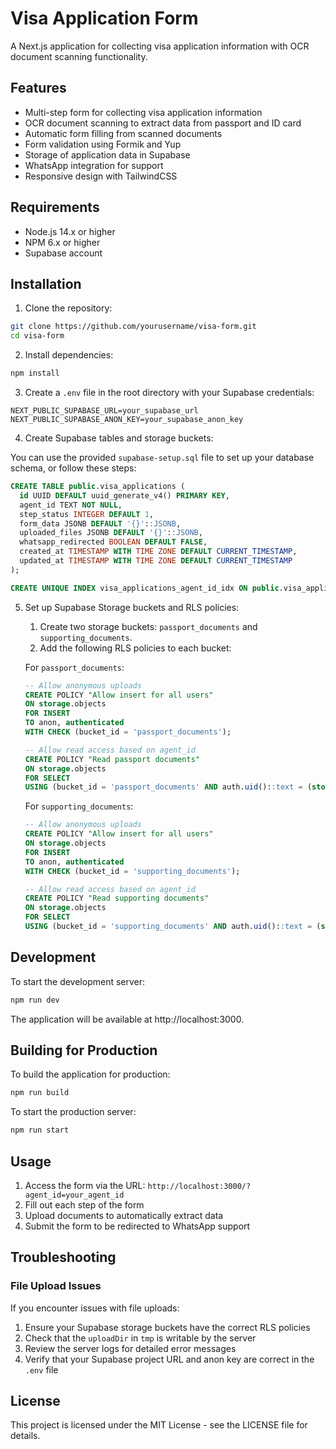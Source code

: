 # Visa Application Form

A Next.js application for collecting visa application information with OCR document scanning functionality.

## Features

- Multi-step form for collecting visa application information
- OCR document scanning to extract data from passport and ID card
- Automatic form filling from scanned documents
- Form validation using Formik and Yup
- Storage of application data in Supabase
- WhatsApp integration for support
- Responsive design with TailwindCSS

## Requirements

- Node.js 14.x or higher
- NPM 6.x or higher
- Supabase account

## Installation

1. Clone the repository:

```bash
git clone https://github.com/yourusername/visa-form.git
cd visa-form
```

2. Install dependencies:

```bash
npm install
```

3. Create a `.env` file in the root directory with your Supabase credentials:

```
NEXT_PUBLIC_SUPABASE_URL=your_supabase_url
NEXT_PUBLIC_SUPABASE_ANON_KEY=your_supabase_anon_key
```

4. Create Supabase tables and storage buckets:

You can use the provided `supabase-setup.sql` file to set up your database schema, or follow these steps:

```sql
CREATE TABLE public.visa_applications (
  id UUID DEFAULT uuid_generate_v4() PRIMARY KEY,
  agent_id TEXT NOT NULL,
  step_status INTEGER DEFAULT 1,
  form_data JSONB DEFAULT '{}'::JSONB,
  uploaded_files JSONB DEFAULT '{}'::JSONB,
  whatsapp_redirected BOOLEAN DEFAULT FALSE,
  created_at TIMESTAMP WITH TIME ZONE DEFAULT CURRENT_TIMESTAMP,
  updated_at TIMESTAMP WITH TIME ZONE DEFAULT CURRENT_TIMESTAMP
);

CREATE UNIQUE INDEX visa_applications_agent_id_idx ON public.visa_applications (agent_id);
```

5. Set up Supabase Storage buckets and RLS policies:

   1. Create two storage buckets: `passport_documents` and `supporting_documents`.
   2. Add the following RLS policies to each bucket:

   For `passport_documents`:
   ```sql
   -- Allow anonymous uploads
   CREATE POLICY "Allow insert for all users"
   ON storage.objects
   FOR INSERT
   TO anon, authenticated
   WITH CHECK (bucket_id = 'passport_documents');
   
   -- Allow read access based on agent_id
   CREATE POLICY "Read passport documents"
   ON storage.objects
   FOR SELECT
   USING (bucket_id = 'passport_documents' AND auth.uid()::text = (storage.foldername(name))[1]);
   ```

   For `supporting_documents`:
   ```sql
   -- Allow anonymous uploads
   CREATE POLICY "Allow insert for all users"
   ON storage.objects
   FOR INSERT
   TO anon, authenticated
   WITH CHECK (bucket_id = 'supporting_documents');
   
   -- Allow read access based on agent_id
   CREATE POLICY "Read supporting documents"
   ON storage.objects
   FOR SELECT
   USING (bucket_id = 'supporting_documents' AND auth.uid()::text = (storage.foldername(name))[1]);
   ```

## Development

To start the development server:

```bash
npm run dev
```

The application will be available at http://localhost:3000.

## Building for Production

To build the application for production:

```bash
npm run build
```

To start the production server:

```bash
npm run start
```

## Usage

1. Access the form via the URL: `http://localhost:3000/?agent_id=your_agent_id`
2. Fill out each step of the form
3. Upload documents to automatically extract data
4. Submit the form to be redirected to WhatsApp support

## Troubleshooting

### File Upload Issues

If you encounter issues with file uploads:

1. Ensure your Supabase storage buckets have the correct RLS policies
2. Check that the `uploadDir` in `tmp` is writable by the server
3. Review the server logs for detailed error messages
4. Verify that your Supabase project URL and anon key are correct in the `.env` file

## License

This project is licensed under the MIT License - see the LICENSE file for details. 